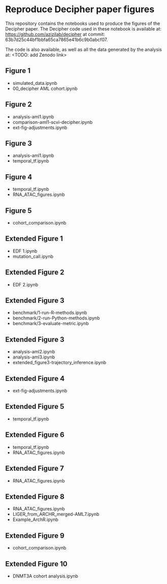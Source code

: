 # Reproduce Decipher paper figures

This repository contains the notebooks used to produce the figures of the Decipher paper.
The Decipher code used in these notebook is available at: 
https://github.com/azizilab/decipher at commit: 63b7d25c44bf1bbfa65ca7865e41b6c9b0abcf07.

The code is also available, as well as all the data generated by the analysis at:
<TODO: add Zenodo link>


## Figure 1
- simulated_data.ipynb
- 00_decipher AML cohort.ipynb

## Figure 2
- analysis-aml1.ipynb
- comparison-aml1-scvi-decipher.ipynb
- ext-fig-adjustments.ipynb

## Figure 3
- analysis-aml1.ipynb
- temporal_tf.ipynb
  
## Figure 4
- temporal_tf.ipynb
- RNA_ATAC_figures.ipynb

## Figure 5
- cohort_comparison.ipynb

## Extended Figure 1
- EDF 1.ipynb
- mutation_call.ipynb

## Extended Figure 2
- EDF 2.ipynb

## Extended Figure 3
- benchmark/1-run-R-methods.ipynb
- benchmark/2-run-Python-methods.ipynb
- benchmark/3-evaluate-metric.ipynb

## Extended Figure 3
- analysis-aml2.ipynb
- analysis-aml3.ipynb
- extended_figure3-trajectory_inference.ipynb

## Extended Figure 4
 - ext-fig-adjustments.ipynb

## Extended Figure 5
- temporal_tf.ipynb

## Extended Figure 6
- temporal_tf.ipynb
- RNA_ATAC_figures.ipynb

## Extended Figure 7
- RNA_ATAC_figures.ipynb

## Extended Figure 8
- RNA_ATAC_figures.ipynb
- LIGER_from_ARCHR_merged-AML7.ipynb
- Example_ArchR.ipynb

## Extended Figure 9
- cohort_comparison.ipynb

## Extended Figure 10
- DNMT3A cohort analysis.ipynb
